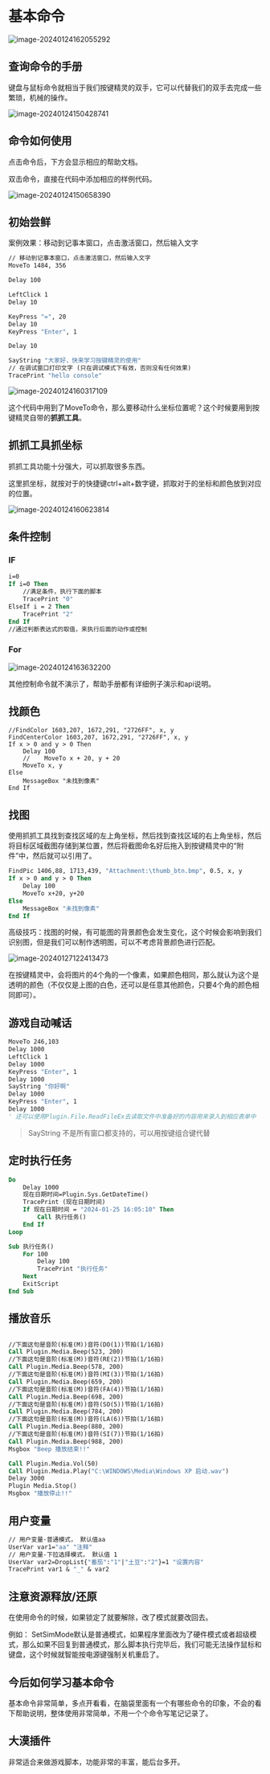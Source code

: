 # 基本命令

![image-20240124162055292](./img/keybordMouseCmd/image-20240124162055292.png)

## 查询命令的手册

键盘与鼠标命令就相当于我们按键精灵的双手，它可以代替我们的双手去完成一些繁琐，机械的操作。

![image-20240124150428741](./img/keybordMouseCmd/image-20240124150428741.png)

## 命令如何使用

点击命令后，下方会显示相应的帮助文档。

双击命令，直接在代码中添加相应的样例代码。

![image-20240124150658390](./img/keybordMouseCmd/image-20240124150658390.png)



## 初始尝鲜

案例效果：移动到记事本窗口，点击激活窗口，然后输入文字

```vb
// 移动到记事本窗口，点击激活窗口，然后输入文字
MoveTo 1484, 356

Delay 100

LeftClick 1
Delay 10

KeyPress "=", 20
Delay 10
KeyPress "Enter", 1

Delay 10

SayString "大家好，快来学习按键精灵的使用"
// 在调试窗口打印文字 (只在调试模式下有效，否则没有任何效果)
TracePrint "hello console"
```

![image-20240124160317109](./img/keybordMouseCmd/image-20240124160317109.png)



这个代码中用到了MoveTo命令，那么要移动什么坐标位置呢？这个时候要用到按键精灵自带的**抓抓工具**。

## 抓抓工具抓坐标

抓抓工具功能十分强大，可以抓取很多东西。

这里抓坐标，就按对于的快捷键ctrl+alt+数字键，抓取对于的坐标和颜色放到对应的位置。

![image-20240124160623814](./img/keybordMouseCmd/image-20240124160623814.png)

## 条件控制

### IF

```vb
i=0   
If i=0 Then  
    //满足条件，执行下面的脚本  
    TracePrint "0"
ElseIf i = 2 Then
	TracePrint "2"
End If
//通过判断表达式的取值，来执行后面的动作或控制
```

### For

![image-20240124163632200](./img/keybordMouseCmd/image-20240124163632200.png)

其他控制命令就不演示了，帮助手册都有详细例子演示和api说明。

## 找颜色

```vbscript
//FindColor 1603,207, 1672,291, "2726FF", x, y
FindCenterColor 1603,207, 1672,291, "2726FF", x, y
If x > 0 and y > 0 Then 
    Delay 100
    //    MoveTo x + 20, y + 20
    MoveTo x, y
Else 
    MessageBox "未找到像素"
End If  
```

## 找图

使用抓抓工具找到查找区域的左上角坐标，然后找到查找区域的右上角坐标，然后将目标区域截图存储到某位置，然后将截图命名好后拖入到按键精灵中的“附件”中，然后就可以引用了。

```vb
FindPic 1406,88, 1713,439, "Attachment:\thumb_btn.bmp", 0.5, x, y
If x > 0 and y > 0 Then 
    Delay 100
    MoveTo x+20, y+20
Else 
    MessageBox "未找到像素"
End If  
```

高级技巧：找图的时候，有可能图的背景颜色会发生变化，这个时候会影响到我们识别图，但是我们可以制作透明图，可以不考虑背景颜色进行匹配。

![image-20240127122413473](./img/keybordMouseCmd/image-20240127122413473.png)

在按键精灵中，会将图片的4个角的一个像素，如果颜色相同，那么就认为这个是透明的颜色（不仅仅是上图的白色，还可以是任意其他颜色，只要4个角的颜色相同即可）。





## 游戏自动喊话

```vb
MoveTo 246,103
Delay 1000
LeftClick 1
Delay 1000
KeyPress "Enter", 1
Delay 1000
SayString "你好啊"
Delay 1000
KeyPress "Enter", 1
Delay 1000
' 还可以使用Plugin.File.ReadFileEx去读取文件中准备好的内容用来录入到相应表单中
```

> SayString 不是所有窗口都支持的，可以用按键组合键代替

## 定时执行任务

```vb
Do
	Delay 1000
	现在日期时间=Plugin.Sys.GetDateTime()
	TracePrint (现在日期时间)
	If 现在日期时间 = "2024-01-25 16:05:10" Then 
		Call 执行任务()
	End If
Loop

Sub 执行任务()
	For 100
		Delay 100
		TracePrint "执行任务"
	Next
	ExitScript
End Sub
```

## 播放音乐

```vb

//下面这句是音阶(标准(M))音符(DO(1))节拍(1/16拍)   
Call Plugin.Media.Beep(523, 200)   
//下面这句是音阶(标准(M))音符(RE(2))节拍(1/16拍)   
Call Plugin.Media.Beep(578, 200)   
//下面这句是音阶(标准(M))音符(MI(3))节拍(1/16拍)   
Call Plugin.Media.Beep(659, 200)   
//下面这句是音阶(标准(M))音符(FA(4))节拍(1/16拍)   
Call Plugin.Media.Beep(698, 200)   
//下面这句是音阶(标准(M))音符(SO(5))节拍(1/16拍)   
Call Plugin.Media.Beep(784, 200)   
//下面这句是音阶(标准(M))音符(LA(6))节拍(1/16拍)   
Call Plugin.Media.Beep(880, 200)   
//下面这句是音阶(标准(M))音符(SI(7))节拍(1/16拍)   
Call Plugin.Media.Beep(988, 200)   
Msgbox "Beep 播放结束!!"

Call Plugin.Media.Vol(50)   
Call Plugin.Media.Play("C:\WINDOWS\Media\Windows XP 启动.wav")
Delay 3000
Plugin Media.Stop()   
Msgbox "播放停止!!"
```

## 用户变量

```vb
// 用户变量-普通模式， 默认值aa
UserVar var1="aa" "注释"
// 用户变量-下拉选择模式， 默认值 1
UserVar var2=DropList{"番茄":"1"|"土豆":"2"}=1 "设置内容"
TracePrint var1 & "_" & var2
```

## 注意资源释放/还原

在使用命令的时候，如果锁定了就要解除，改了模式就要改回去。

例如： SetSimMode默认是普通模式，如果程序里面改为了硬件模式或者超级模式，那么如果不回复到普通模式，那么脚本执行完毕后，我们可能无法操作鼠标和键盘，这个时候就智能按电源键强制关机重启了。

## 今后如何学习基本命令

基本命令非常简单，多点开看看，在脑袋里面有一个有哪些命令的印象，不会的看下帮助说明，整体使用非常简单，不用一个个命令写笔记记录了。

## 大漠插件

非常适合来做游戏脚本，功能非常的丰富，能后台多开。